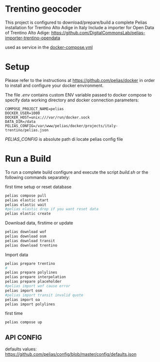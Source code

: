 
# Trentino geocoder
This project is configured to download/prepare/build a complete Pelias installation for Trentino Alto Adige in Italy
Include a importer for Open Data of Trentino Alto Adige:
https://github.com/DigitalCommonsLab/pelias-importer-trentino-opendata

used as service in the [docker-compose.yml](https://github.com/DigitalCommonsLab/docker-pelias-geocoder/blob/master/projects/italy-trentino/docker-compose.yml#L143)

# Setup
Please refer to the instructions at https://github.com/pelias/docker in order to install and configure your docker environment.

The file *.env* contains custom ENV variable passed to docker compose to specify
data working directory and docker connection parameters:
```
COMPOSE_PROJECT_NAME=pelias
DOCKER_USER=1000
DOCKER_HOST=unix:///var/run/docker.sock
DATA_DIR=/data
PELIAS_CONFIG=/var/www/pelias/docker/projects/italy-trentino/pelias.json
```
*PELIAS_CONFIG* is absolute path di locate pelias config file

# Run a Build
To run a complete build configure and execute the script *build.sh*
or the following commands separately:

first time setup or reset database
```bash
pelias compose pull
pelias elastic start
pelias elastic wait
#pelias elastic drop if you want reset data
pelias elastic create
```

Download data, firstime or update
```bash
pelias download wof
pelias download osm
pelias download transit
pelias download trentino
```

Import data
```bash
pelias prepare trentino
#
pelias prepare polylines
pelias prepare interpolation
pelias prepare placeholder
#pelias import wof cause error
pelias import osm
#pelias import transit invalid quote
pelias import oa
pelias import polylines
```

first time
```bash
pelias compose up
```

## API CONFIG

defaults values:
https://github.com/pelias/config/blob/master/config/defaults.json
